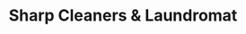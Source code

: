 ---
title: "Sharp Cleaners & Laundromat"
url: /wildwood/sharp-cleaners-und-laundromat/
shop: Wäscherei
---